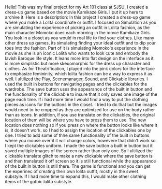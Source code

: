 Hello! This was my final project for my Art 101 class at SJSU.
I created a dress-up game based on the movie Kamikaze Girls.
I put it up here to archive it. Here is a description:
In this project I created a dress-up game where you make a Lolita coordinate or outfit.
I focused on Simulation as you are simulating the experience of picking an outfit in Lolita fashion,
as the main character Momoko does each morning in the movie Kamikaze Girls. You look in a closet as
you would in real life to find your clothes. Like many other dress up games, its simulating finding
your ideal outfit and to dip your toes into the fashion. Part of it is simulating Momoko's experience
in the movie as she is an iconic Lolita who wants to look cute and embody the lavish Baroque life style.
It leans more into flat design on the interface as it is more simplistic but more skeuomorphic for the
dress up character and clothes. As for Theatrification, I played into the pink colors for the interface
to emphasize femininity, which lolita fashion can be a way to express it as well. I ultilized the Play,
Scenemanager, Sound, and Clickable libraries. I used the built in buttons for navigating pages and the
clickables for the wardrobe. The save button uses the appearance of the built in button and the
functionality of the clickable to insure that it only saves one image of the page each time.
If i had more time I would find a way to put the clothing pieces as icons for the buttons in
the closet. I tried to do that but the images would need to be cropped as they are optimized for
use on the body rather than as icons. In addition, if you use translate on the clickables, the original
location of them will be where you have to press them to use. The new location does nothing so if you
press on where the button looks like where it is, it doesn't work. so I had to assign the location of
the clickables one by one. I tried to add some of thhe same functionality of the built in buttons where
you mouse over it it will change colors, howevere that didn't work so I kept the clickables uniform.
I made the save button a built in button but it saved multiple images of the screen rather than only one.
So I ultilized the clickable translate glitch to make a new clickable where the save button is and then
translated it off screen so it is still functional while the appearance of the built in button is still there.
The game is functional and you can get the experinec of creating their own lolita outfit, mostly in the sweet
substyle. If I had more time to expand this, I would make other clothing items of the gothic lolita substyle.
